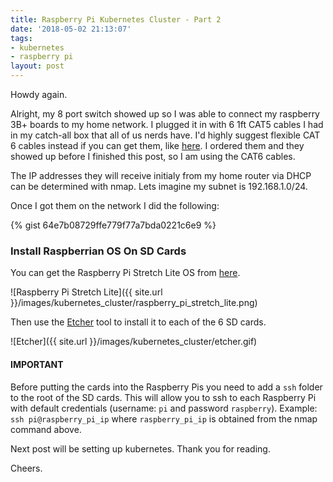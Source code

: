 ```yaml
---
title: Raspberry Pi Kubernetes Cluster - Part 2
date: '2018-05-02 21:13:07'
tags:
- kubernetes
- raspberry pi
layout: post
---
```


Howdy again.

Alright, my 8 port switch showed up so I was able to connect my raspberry 3B+ boards to my home network.  I plugged it in with 6 1ft CAT5 cables I had in my catch-all box that all of us nerds have.  I'd highly suggest flexible CAT 6 cables instead if you can get them, like [here](https://www.amazon.com/Cat-Ethernet-Cable-Black-Connectors/dp/B01IQWGKQ6).   I ordered them and they showed up before I finished this post, so I am using the CAT6 cables.

<!--more-->

The IP addresses they will receive initialy from my home router via DHCP can be determined with nmap.  Lets imagine my subnet is 192.168.1.0/24.

Once I got them on the network I did the following:

{% gist 64e7b08729ffe779f77a7bda0221c6e9 %}

### Install Raspberrian OS On SD Cards

You can get the Raspberry Pi Stretch Lite OS from [here](https://www.raspberrypi.org/downloads/raspbian/).

![Raspberry Pi Stretch Lite]({{ site.url }}/images/kubernetes_cluster/raspberry_pi_stretch_lite.png)

Then use the [Etcher](https://etcher.io/) tool to install it to each of the 6 SD cards.

![Etcher]({{ site.url }}/images/kubernetes_cluster/etcher.gif)

#### IMPORTANT

Before putting the cards into the Raspberry Pis you need to add a `ssh` folder to the root of the SD cards.  This will allow you to ssh to each Raspberry Pi with default credentials (username: `pi` and password `raspberry`).  Example: `ssh pi@raspberry_pi_ip` where `raspberry_pi_ip` is obtained from the nmap command above.

Next post will be setting up kubernetes.  Thank you for reading.

Cheers.
